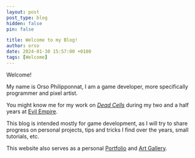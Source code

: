 ```yaml
---
layout: post
post_type: blog
hidden: false
pin: false

title: Welcome to my Blog!
author: orso
date: 2024-01-30 15:57:00 +0100
tags: [Welcome]
---
```


Welcome!

My name is Orso Philipponnat, I am a game developer, more specifically programmer and pixel artist.

You might know me for my work on [_Dead Cells_](/portfolio/dead-cells-updates/) during my two and a half years at [Evil Empire](https://evilempirestudio.com/).

This blog is intended mostly for game development, as I will try to share progress on personal projects, tips and tricks I find over the years, small tutorials, etc.

This website also serves as a personal <i class="fas fa-briefcase"></i> [Portfolio](/portfolio/) and <i class="fas fa-palette"></i> [Art Gallery](/art-gallery/).